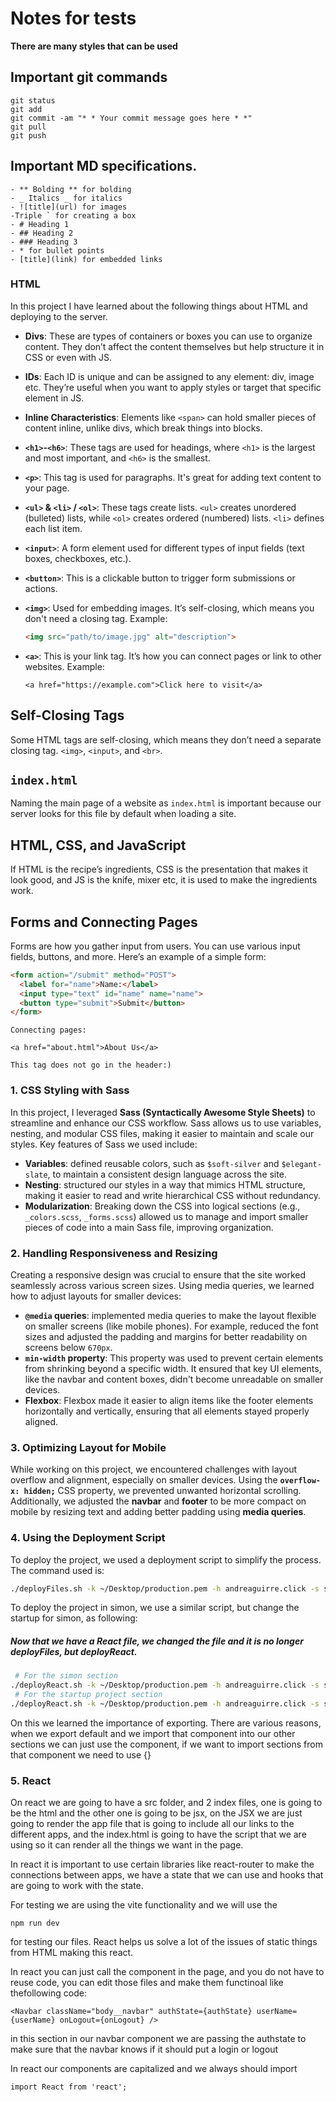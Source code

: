 # Notes for tests

**There are many styles that can be used**

## Important git commands

````
git status
git add
git commit -am "* * Your commit message goes here * *"
git pull
git push

````

## Important MD specifications.

```
- ** Bolding ** for bolding
- _ Italics _ for italics
- ![title](url) for images
-Triple ` for creating a box
- # Heading 1 
- ## Heading 2
- ### Heading 3
- * for bullet points
- [title](link) for embedded links
```

### HTML

In this project I have learned about the following things about HTML and deploying to the server.

- **Divs**: These are types of containers or boxes you can use to organize content. They don’t affect the content themselves but help structure it in CSS or even with JS.
- **IDs**: Each ID is unique and can be assigned to any element: div, image etc. They’re useful when you want to apply styles or target that specific element in JS.
- **Inline Characteristics**: Elements like `<span>` can hold smaller pieces of content inline, unlike divs, which break things into blocks.
- **`<h1>`-`<h6>`**: These tags are used for headings, where `<h1>` is the largest and most important, and `<h6>` is the smallest.
- **`<p>`**: This tag is used for paragraphs. It's great for adding text content to your page.
- **`<ul>` & `<li>` / `<ol>`**: These tags create lists. `<ul>` creates unordered (bulleted) lists, while `<ol>` creates ordered (numbered) lists. `<li>` defines each list item.
- **`<input>`**: A form element used for different types of input fields (text boxes, checkboxes, etc.).
- **`<button>`**: This is a clickable button to trigger form submissions or actions.
- **`<img>`**: Used for embedding images. It’s self-closing, which means you don't need a closing tag. Example:
  ```html
  <img src="path/to/image.jpg" alt="description">
  ```

- **`<a>`**: This is your link tag. It’s how you can connect pages or link to other websites. Example:
  ```
  <a href="https://example.com">Click here to visit</a>
  ```

## Self-Closing Tags

Some HTML tags are self-closing, which means they don’t need a separate closing tag. `<img>`, `<input>`, and `<br>`.

## `index.html`

Naming the main page of a website as `index.html` is important because our server looks for this file by default when loading a site.


## HTML, CSS, and JavaScript

If HTML is the recipe’s ingredients, CSS is the presentation that makes it look good, and JS is the knife, mixer etc, it is used to make the ingredients work.

## Forms and Connecting Pages

Forms are how you gather input from users. You can use various input fields, buttons, and more. Here’s an example of a simple form:

```html
<form action="/submit" method="POST">
  <label for="name">Name:</label>
  <input type="text" id="name" name="name">
  <button type="submit">Submit</button>
</form>
```

`Connecting pages:`

```
<a href="about.html">About Us</a>
```

`This tag does not go in the header:)`


### 1. CSS Styling with Sass
In this project, I leveraged **Sass (Syntactically Awesome Style Sheets)** to streamline and enhance our CSS workflow. Sass allows us to use variables, nesting, and modular CSS files, making it easier to maintain and scale our styles. Key features of Sass we used include:

- **Variables**: defined reusable colors, such as `$soft-silver` and `$elegant-slate`, to maintain a consistent design language across the site.
- **Nesting**: structured our styles in a way that mimics HTML structure, making it easier to read and write hierarchical CSS without redundancy.
- **Modularization**: Breaking down the CSS into logical sections (e.g., `_colors.scss`, `_forms.scss`) allowed us to manage and import smaller pieces of code into a main Sass file, improving organization.

### 2. Handling Responsiveness and Resizing
Creating a responsive design was crucial to ensure that the site worked seamlessly across various screen sizes. Using media queries, we learned how to adjust layouts for smaller devices:

- **`@media` queries**:  implemented media queries to make the layout flexible on smaller screens (like mobile phones). For example,  reduced the font sizes and adjusted the padding and margins for better readability on screens below `670px`.
- **`min-width` property**: This property was used to prevent certain elements from shrinking beyond a specific width. It ensured that key UI elements, like the navbar and content boxes, didn't become unreadable on smaller devices.
- **Flexbox**: Flexbox made it easier to align items like the footer elements horizontally and vertically, ensuring that all elements stayed properly aligned.

### 3. Optimizing Layout for Mobile
While working on this project, we encountered challenges with layout overflow and alignment, especially on smaller devices. Using the **`overflow-x: hidden;`** CSS property, we prevented unwanted horizontal scrolling. Additionally, we adjusted the **navbar** and **footer** to be more compact on mobile by resizing text and adding better padding using **media queries**.

### 4. Using the Deployment Script
To deploy the project, we used a deployment script to simplify the process. The command used is:

```bash
./deployFiles.sh -k ~/Desktop/production.pem -h andreaguirre.click -s startup
```
To deploy the project in simon, we use a similar script, but change the startup for simon, as following:

##### Now that we have a React file, we changed the file and it is no longer deployFiles, but deployReact.
```bash
 # For the simon section 
./deployReact.sh -k ~/Desktop/production.pem -h andreaguirre.click -s simon
 # For the startup project section
./deployReact.sh -k ~/Desktop/production.pem -h andreaguirre.click -s startup
```

On this we learned the importance of exporting. There are various reasons, when we export default and we import that component into our other sections we can just use the component, if we want to import sections from that component we need to use {}

### 5. React

On react we are going to have a src folder, and 2 index files, one is going to be the html and the other one is going to be jsx, on the JSX we are just going to render the app file that is going to include all our links to the different apps, and the index.html is going to have the script that we are using so it can render all the things we want in the page.

In react it is important to use certain libraries like react-router to make the connections between apps, we have a state that we can use and hooks that are going to work with the state.

For testing we are using the vite functionality and we will use the 

```
npm run dev
```
for testing our files. React helps us solve a lot of the issues of static things from HTML making this react.

In react you can just call the component in the page, and you do not have to reuse code, you can edit those files and make them functinoal like thefollowing code:

```
<Navbar className="body__navbar" authState={authState} userName={userName} onLogout={onLogout} />
```

in this section in our navbar component we are passing the authstate to make sure that the navbar knows if it should put a login or logout

In react our components are capitalized and we always should import

````
import React from 'react';
````